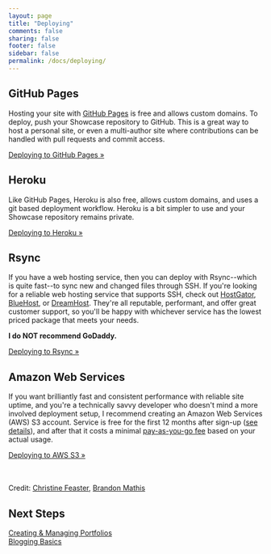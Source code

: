 ```yaml
---
layout: page
title: "Deploying"
comments: false
sharing: false
footer: false
sidebar: false
permalink: /docs/deploying/
---
```

## GitHub Pages

Hosting your site with [GitHub Pages](http://pages.github.com/) is free and allows custom domains. To deploy, push your Showcase repository to GitHub. This is a great way to host a personal site, or even a multi-author site where contributions can be handled with pull requests and commit access.

[Deploying to GitHub Pages &raquo;](/docs/deploying/github)

## Heroku

Like GitHub Pages, Heroku is also free, allows custom domains, and uses a git based deployment workflow. Heroku is a bit simpler to use and your Showcase repository remains private.

[Deploying to Heroku &raquo;](/docs/deploying/heroku)

## Rsync

If you have a web hosting service, then you can deploy with Rsync--which is quite fast--to sync new and changed files through SSH. If you're looking for a reliable web hosting service that supports SSH, check out [HostGator](http://www.hostgator.com/), [BlueHost](http://www.bluehost.com/), or [DreamHost](https://www.dreamhost.com/). They're all reputable, performant, and offer great customer support, so you'll be happy with whichever service has the lowest priced package that meets your needs.

**I do NOT recommend GoDaddy.**

[Deploying to Rsync &raquo;](/docs/deploying/rsync)

## Amazon Web Services

If you want brilliantly fast and consistent performance with reliable site uptime, and you're a technically savvy developer who doesn't mind a more involved deployment setup, I recommend creating an Amazon Web Services (AWS) S3 account. Service is free for the first 12 months after sign-up ([see details](https://aws.amazon.com/free/)), and after that it costs a minimal [pay-as-you-go fee](https://aws.amazon.com/pricing/) based on your actual usage.

[Deploying to AWS S3 &raquo;](/docs/deploying/aws-s3)

<br><br>
Credit: [Christine Feaster](https://github.com/femmestem/), [Brandon Mathis](https://github.com/imathis/)

## Next Steps
[Creating & Managing Portfolios](/docs/portfolios-and-projects)  
[Blogging Basics](/docs/blogging/) 
